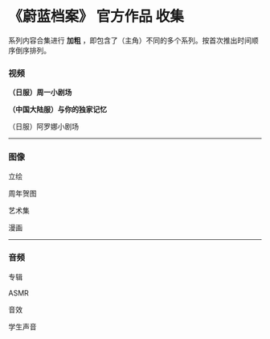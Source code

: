 # 《蔚蓝档案》 **官方作品** 收集

系列内容合集进行 **加粗** ，即包含了（主角）不同的多个系列。按首次推出时间顺序倒序排列。

### 视频

**（日服）周一小剧场**

**（中国大陆服）与你的独家记忆**

（日服）阿罗娜小剧场

----

### 图像

立绘

周年贺图

艺术集

漫画

----

### 音频

专辑

ASMR

音效

学生声音